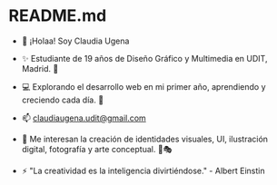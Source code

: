 # README.md
 - 👋 ¡Holaa! Soy Claudia Ugena

- ✨ Estudiante de 19 años de Diseño Gráfico y Multimedia en UDIT, Madrid. 🌟

- 💻 Explorando el desarrollo web en mi primer año, aprendiendo y creciendo cada día. 🚀

- 📫 claudiaugena.udit@gmail.com

- 🎨 Me interesan la creación de identidades visuales, UI, ilustración digital, fotografía y arte conceptual. 📸🎭

- ⚡ "La creatividad es la inteligencia divirtiéndose." - Albert Einstin
